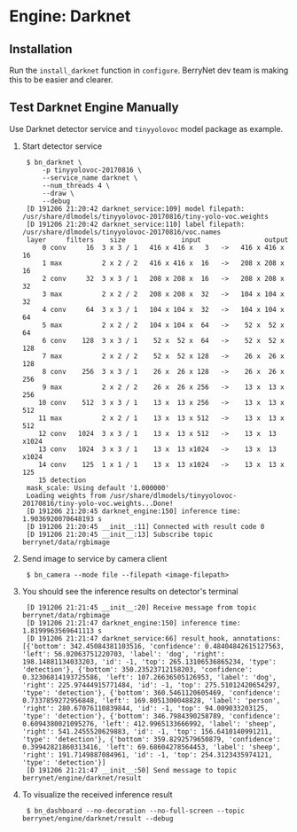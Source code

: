 # Engine: Darknet

## Installation

Run the `install_darknet` function in `configure`. BerryNet dev team is making this to be easier and clearer.

## Test Darknet Engine Manually

Use Darknet detector service and `tinyyolovoc` model package as example.

1. Start detector service

        $ bn_darknet \
            -p tinyyolovoc-20170816 \
            --service_name darknet \
            --num_threads 4 \
            --draw \
            --debug
        [D 191206 21:20:42 darknet_service:109] model filepath: /usr/share/dlmodels/tinyyolovoc-20170816/tiny-yolo-voc.weights
        [D 191206 21:20:42 darknet_service:110] label filepath: /usr/share/dlmodels/tinyyolovoc-20170816/voc.names
        layer     filters    size              input                output
            0 conv     16  3 x 3 / 1   416 x 416 x   3   ->   416 x 416 x  16
            1 max          2 x 2 / 2   416 x 416 x  16   ->   208 x 208 x  16
            2 conv     32  3 x 3 / 1   208 x 208 x  16   ->   208 x 208 x  32
            3 max          2 x 2 / 2   208 x 208 x  32   ->   104 x 104 x  32
            4 conv     64  3 x 3 / 1   104 x 104 x  32   ->   104 x 104 x  64
            5 max          2 x 2 / 2   104 x 104 x  64   ->    52 x  52 x  64
            6 conv    128  3 x 3 / 1    52 x  52 x  64   ->    52 x  52 x 128
            7 max          2 x 2 / 2    52 x  52 x 128   ->    26 x  26 x 128
            8 conv    256  3 x 3 / 1    26 x  26 x 128   ->    26 x  26 x 256
            9 max          2 x 2 / 2    26 x  26 x 256   ->    13 x  13 x 256
           10 conv    512  3 x 3 / 1    13 x  13 x 256   ->    13 x  13 x 512
           11 max          2 x 2 / 1    13 x  13 x 512   ->    13 x  13 x 512
           12 conv   1024  3 x 3 / 1    13 x  13 x 512   ->    13 x  13 x1024
           13 conv   1024  3 x 3 / 1    13 x  13 x1024   ->    13 x  13 x1024
           14 conv    125  1 x 1 / 1    13 x  13 x1024   ->    13 x  13 x 125
           15 detection
        mask_scale: Using default '1.000000'
        Loading weights from /usr/share/dlmodels/tinyyolovoc-20170816/tiny-yolo-voc.weights...Done!
        [D 191206 21:20:45 darknet_engine:150] inference time: 1.9036920070648193 s
        [D 191206 21:20:45 __init__:11] Connected with result code 0
        [D 191206 21:20:45 __init__:13] Subscribe topic berrynet/data/rgbimage

1. Send image to service by camera client

        $ bn_camera --mode file --filepath <image-filepath>

1. You should see the inference results on detector's terminal

        [D 191206 21:21:45 __init__:20] Receive message from topic berrynet/data/rgbimage
        [D 191206 21:21:47 darknet_engine:150] inference time: 1.8199963569641113 s
        [D 191206 21:21:47 darknet_service:66] result_hook, annotations: [{'bottom': 342.45084381103516, 'confidence': 0.48404842615127563, 'left': 56.02063751220703, 'label': 'dog', 'right': 198.14881134033203, 'id': -1, 'top': 265.13106536865234, 'type': 'detection'}, {'bottom': 350.23523712158203, 'confidence': 0.32306814193725586, 'left': 107.26636505126953, 'label': 'dog', 'right': 225.97444915771484, 'id': -1, 'top': 275.51012420654297, 'type': 'detection'}, {'bottom': 360.5461120605469, 'confidence': 0.7337859272956848, 'left': 169.8051300048828, 'label': 'person', 'right': 280.67076110839844, 'id': -1, 'top': 94.009033203125, 'type': 'detection'}, {'bottom': 346.7984390258789, 'confidence': 0.6094380021095276, 'left': 412.9965133666992, 'label': 'sheep', 'right': 541.2455520629883, 'id': -1, 'top': 156.6410140991211, 'type': 'detection'}, {'bottom': 359.8292579650879, 'confidence': 0.39942821860313416, 'left': 69.68604278564453, 'label': 'sheep', 'right': 191.7149887084961, 'id': -1, 'top': 254.3123435974121, 'type': 'detection'}]
        [D 191206 21:21:47 __init__:50] Send message to topic berrynet/engine/darknet/result

1. To visualize the received inference result

        $ bn_dashboard --no-decoration --no-full-screen --topic berrynet/engine/darknet/result --debug
